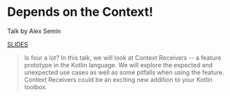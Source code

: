 # Depends on the Context!

Talk by Alex Semin

[SLIDES](./docs/slides.pdf)

> Is four a lot? In this talk, we will look at Context Receivers -- a feature prototype in the Kotlin language. We will explore the expected and unexpected use cases as well as some pitfalls when using the feature. Context Receivers could be an exciting new addition to your Kotlin toolbox.




